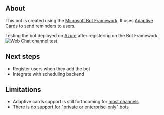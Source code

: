 ## About
This bot is created using the [Microsoft Bot Framework](https://dev.botframework.com/). It uses [Adaptive Cards](http://adaptivecards.io/) to send reminders to users.

Testing the bot deployed on [Azure](https://azure.microsoft.com) after registering on the Bot Framework.
![Web Chat channel test](/../screenshots/screenshots/webclient.png?raw=true "Web Chat channel")

## Next steps
* Register users when they add the bot
* Integrate with scheduling backend

## Limitations
* Adaptive cards support is still forthcoming for [most channels](https://docs.microsoft.com/en-us/adaptive-cards/get-started/bots#channel-status)
* There is [no support for "private or enterprise-only" bots](https://docs.microsoft.com/en-us/bot-framework/resources-bot-framework-faq#channels)
